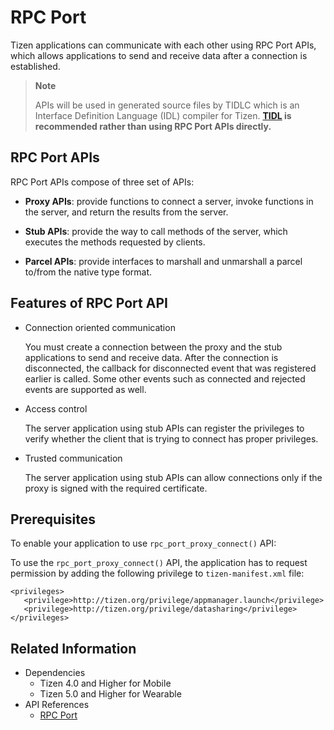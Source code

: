 # RPC Port

Tizen applications can communicate with each other using RPC Port APIs, which allows applications to send and receive data after a connection is established.

>**Note**
>
> APIs will be used in generated source files by TIDLC which is an Interface Definition Language (IDL) compiler for Tizen.
> **[TIDL](tidl.md) is recommended rather than using RPC Port APIs directly.**

## RPC Port APIs

RPC Port APIs compose of three set of APIs:

- **Proxy APIs**:  provide functions to connect a server, invoke functions in the server, and return the results from the server.

- **Stub APIs**:  provide the way to call methods of the server, which executes the methods requested by clients.

- **Parcel APIs**:  provide interfaces to marshall and unmarshall a parcel to/from the native type format.

## Features of RPC Port API

- Connection oriented communication

  You must create a connection between the proxy and the stub applications to send and receive data. After the connection is disconnected, the callback for disconnected event that was registered earlier is called. Some other events such as connected and rejected events are supported as well.

- Access control

  The server application using stub APIs can register the privileges to verify whether the client that is trying to connect has proper privileges.

- Trusted communication

  The server application using stub APIs can allow connections only if the proxy is signed with the required certificate.

## Prerequisites

To enable your application to use `rpc_port_proxy_connect()` API:

  To use the `rpc_port_proxy_connect()` API, the application has to request permission by adding the following privilege to `tizen-manifest.xml` file:

  ```
  <privileges>
     <privilege>http://tizen.org/privilege/appmanager.launch</privilege>
     <privilege>http://tizen.org/privilege/datasharing</privilege>
  </privileges>
  ```


## Related Information
- Dependencies
  - Tizen 4.0 and Higher for Mobile
  - Tizen 5.0 and Higher for Wearable
- API References
  - [RPC Port](../../api/common/latest/group__CAPI__RPC__PORT__MODULE.html)
